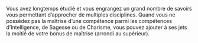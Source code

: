 ﻿---
id: class_wise_fr.md#théoricien
name: Théoricien
---

Vous avez longtemps étudié et vous engrangez un grand nombre de savoirs vous permettant d’approcher de multiples disciplines. Quand vous ne possédez pas la maîtrise d’une compétence parmi les compétences d’Intelligence, de Sagesse ou de Charisme, vous pouvez ajouter à ses jets la moitié de votre bonus de maîtrise (arrondi au supérieur).

